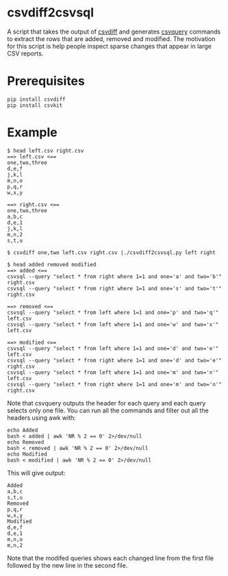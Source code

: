 # csvdiff2csvsql

A script that takes the output of [csvdiff](https://github.com/larsyencken/csvdiff) and generates [csvquery](https://csvkit.readthedocs.io/en/latest/) commands to extract the rows that are added, removed and modified. The motivation for this script is help people inspect sparse changes that appear in large CSV reports.

# Prerequisites

```
pip install csvdiff
pip install csvkit
```

# Example

```
$ head left.csv right.csv 
==> left.csv <==
one,two,three
d,e,f
j,k,l
m,n,o
p,q,r
w,x,y

==> right.csv <==
one,two,three
a,b,c
d,e,1
j,k,l
m,n,2
s,t,u

$ csvdiff one,two left.csv right.csv |./csvdiff2csvsql.py left right

$ head added removed modified
==> added <==
csvsql --query "select * from right where 1=1 and one='a' and two='b'" right.csv
csvsql --query "select * from right where 1=1 and one='s' and two='t'" right.csv

==> removed <==
csvsql --query "select * from left where 1=1 and one='p' and two='q'" left.csv
csvsql --query "select * from left where 1=1 and one='w' and two='x'" left.csv

==> modified <==
csvsql --query "select * from left where 1=1 and one='d' and two='e'" left.csv
csvsql --query "select * from right where 1=1 and one='d' and two='e'" right.csv
csvsql --query "select * from left where 1=1 and one='m' and two='n'" left.csv
csvsql --query "select * from right where 1=1 and one='m' and two='n'" right.csv
```

Note that csvquery outputs the header for each query and each query selects only one file. You can run all the commands and filter out all the headers using awk with:

```
echo Added
bash < added | awk 'NR % 2 == 0' 2>/dev/null
echo Removed
bash < removed | awk 'NR % 2 == 0' 2>/dev/null
echo Modified
bash < modified | awk 'NR % 2 == 0' 2>/dev/null
```

This will give output:

```
Added
a,b,c
s,t,u
Removed
p,q,r
w,x,y
Modified
d,e,f
d,e,1
m,n,o
m,n,2
```

Note that the modifed queries shows each changed line from the first file followed by the new line in the second file. 

